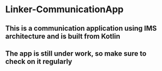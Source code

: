 # Linker-CommunicationApp
<h2> This is a communication application using IMS architecture and is built from Kotlin <h2>
  
  The app is still under work, so make sure to check on it regularly

